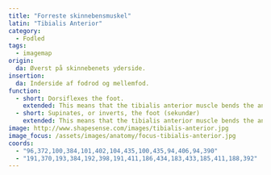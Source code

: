 ```yaml
---
title: "Forreste skinnebensmuskel"
latin: "Tibialis Anterior"
category:
  - Fodled
tags:
  - imagemap
origin: 
  da: Øverst på skinnebenets yderside.
insertion: 
  da: Inderside af fodrod og mellemfod.
function: 
  - short: Dorsiflexes the foot.
    extended: This means that the tibialis anterior muscle bends the ankle such that the angle between the top of the foot and the lower leg decreases (i.e. bringing your toes toward your knees).
  - short: Supinates, or inverts, the foot (sekundær)
    extended: This means that the tibialis anterior muscle bends the ankle inward to the side such that the sole of the foot faces inward.
image: http://www.shapesense.com/images/tibialis-anterior.jpg
image_focus: /assets/images/anatomy/focus-tibialis-anterior.jpg
coords:
  - "96,372,100,384,101,402,104,435,100,435,94,406,94,390"
  - "191,370,193,384,192,398,191,411,186,434,183,433,185,411,188,392"
---
```

